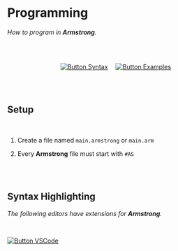 # Programming

*How to program in **Armstrong**.*

<br>
<br>

<div align = center>

[![Button Syntax]][Syntax]   
[![Button Examples]][Examples] 

</div>

<br>
<br>

## Setup

<br>

1.  Create a file named `main.armstrong` or `main.arm`

2.  Every **Armstrong** file must start with `#AS`

<br>
<br>

## Syntax Highlighting

*The following editors have extensions for **Armstrong**.*

<br>

[![Button VSCode]][Extension VSCode]

<br>


<!----------------------------------------------------------------------------->

[Extension VSCode]: https://marketplace.visualstudio.com/items?itemName=sam-astro.armstrong

[Examples]: ../example_armstrong_programs
[Syntax]: Architecture/Armstrong.md


<!---------------------------------[ Buttons ]--------------------------------->

[Button Examples]: https://img.shields.io/badge/Examples-00979D?style=for-the-badge&logoColor=white&logo=AppleArcade
[Button Syntax]: https://img.shields.io/badge/Syntax-CB2E6D?style=for-the-badge&logoColor=white&logo=AzureFunctions
[Button VSCode]: https://img.shields.io/badge/VSCode-007ACC?style=for-the-badge&logoColor=white&logo=VisualStudioCode